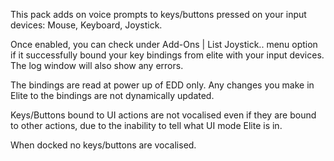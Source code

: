 This pack adds on voice prompts to keys/buttons pressed on your input devices: Mouse, Keyboard, Joystick.

Once enabled, you can check under Add-Ons | List Joystick.. menu option if it successfully bound your key bindings from elite with your input devices.  The log window will also show any errors.

The bindings are read at power up of EDD only.  Any changes you make in Elite to the bindings are not dynamically updated.

Keys/Buttons bound to UI actions are not vocalised even if they are bound to other actions, due to the inability to tell what UI mode Elite is in.  

When docked no keys/buttons are vocalised.

